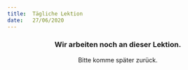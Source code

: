 ```yaml
---
title:  Tägliche Lektion
date:   27/06/2020
---
```


### <center>Wir arbeiten noch an dieser Lektion.</center>
<center>Bitte komme später zurück.</center>